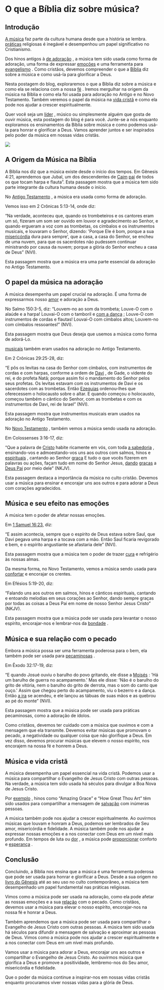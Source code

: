 # O que a Bíblia diz sobre música?
Introdução
----------

[A música](https://viralbeliever.com/pt/marcacao/musica/ "O que é música?") faz parte da cultura humana desde que a história se lembra. [práticas](https://viralbeliever.com/pt/crencas-cristas/praticas-cristas/ "Quais são as práticas cristãs?") religiosas é inegável e desempenhou um papel significativo no Cristianismo.

Dos hinos antigos à [de adoração](https://viralbeliever.com/pt/crencas-cristas/praticas-cristas/louvor-e-adoracao/ "O que é louvor e adoração?") , a música tem sido usada como forma de adoração, uma forma de expressar [emoções](https://viralbeliever.com/pt/vida-crista/personagem/emocoes/ "O que são emoções?") e uma ferramenta para [evangelismo](https://viralbeliever.com/pt/crencas-cristas/praticas-cristas/evangelismo/ "O que é evangelismo?") . Como cristãos, devemos compreender o que a [Bíblia](https://viralbeliever.com/pt/a-biblia/ "O que é a Bíblia?") diz sobre a música e como usá-la para glorificar a Deus.

Nesta postagem do blog, exploraremos o que a Bíblia diz sobre a música e como ela se relaciona com a nossa [fé](https://viralbeliever.com/pt/crencas-cristas/crencas-cristas-basicas/doutrina/fe/ "O que é fé?") . Iremos mergulhar na origem da música na Bíblia e como ela foi usada para adoração no Antigo e no Novo Testamento. Também veremos o papel da música na [vida cristã](https://viralbeliever.com/pt/vida-crista/ "O que é a vida cristã?") e como ela pode nos ajudar a crescer espiritualmente.

Quer você seja um [líder](https://viralbeliever.com/pt/a-igreja/lideres-cristaos/ "O que são líderes cristãos?") , músico ou simplesmente alguém que gosta de ouvir música, esta postagem do blog é para você. Junte-se a nós enquanto exploramos os ensinamentos da Bíblia sobre música e como podemos usá-la para honrar e glorificar a Deus. Vamos aprender juntos e ser inspirados pelo poder da música em nossas vidas cristãs.

 ![](https://viralbeliever.com/wp-content/uploads/2023/03/fcejgbzakru.jpg) 

A Origem da Música na Bíblia
----------------------------

A Bíblia nos diz que a música existe desde o início dos tempos. Em Gênesis 4:21, aprendemos que Jubal, um dos descendentes de [Caim](https://viralbeliever.com/pt/marcacao/caim/ "Quem é Caim?") [pai](https://viralbeliever.com/pt/marcacao/pais/ "O que é um pai?") de todos os que tocam harpa e flauta”. Esta passagem mostra que a música tem sido parte integrante da cultura humana desde o início.

No [Antigo Testamento](https://viralbeliever.com/pt/a-biblia/livros-do-antigo-testamento/ "O que é o Antigo Testamento?") , a música era usada como forma de adoração.

Vemos isso em 2 Crônicas 5:13-14, onde diz:

“Na verdade, aconteceu que, quando os trombeteiros e os cantores eram um só, fizeram um som ser ouvido em louvor e agradecimento ao Senhor, e quando ergueram a voz com as trombetas, os címbalos e os instrumentos musicais, e louvaram o Senhor, dizendo: 'Porque Ele é bom, porque a sua [misericórdia](https://viralbeliever.com/pt/crencas-cristas/crencas-cristas-basicas/doutrina/graca/misericordia/ "O que é misericórdia?") dura para sempre', que a casa, a casa do Senhor, se encheu de uma nuvem, para que os sacerdotes não pudessem continuar ministrando por causa da nuvem; porque a glória do Senhor encheu a casa de Deus” (NVI).

Esta passagem mostra que a música era uma parte essencial da adoração no Antigo Testamento.

O papel da música na adoração
-----------------------------

A música desempenha um papel crucial na adoração. É uma forma de expressarmos nosso [amor](https://viralbeliever.com/pt/vida-crista/personagem/fruto-do-espirito/amor/ "O que é o amor?") e adoração a Deus.

No Salmo 150:3-5, diz: “Louvem-no ao som da trombeta; Louve-O com o alaúde e a harpa! Louvai-O com o tamboril e [com a dança](https://viralbeliever.com/pt/marcacao/dancando/ "O que é dançar?") ; Louve-O com instrumentos de cordas e flautas! Louvai-O com címbalos altos; Louvem-no com címbalos ressoantes!” (NVI).

Esta passagem mostra que Deus deseja que usemos a música como forma de adorá-Lo.

[musicais](https://viralbeliever.com/pt/a-igreja/tecnologia-da-igreja/musica-da-igreja/ "O que é música na igreja?") também eram usados ​​na adoração no Antigo Testamento.

Em 2 Crônicas 29:25-28, diz:

“E pôs os levitas na casa do Senhor com címbalos, com instrumentos de cordas e com harpas, conforme a ordem de [Davi](https://viralbeliever.com/pt/a-biblia/personagens-biblicos/personagens-do-antigo-testamento/rei-david/ "Quem é o rei Davi?") , de Gade, o vidente do rei, e do profeta Natã; porque assim foi o mandamento do Senhor pelos seus profetas. Os levitas estavam com os instrumentos de Davi e os sacerdotes com as trombetas. Então [Ezequias](https://viralbeliever.com/pt/a-biblia/personagens-biblicos/personagens-do-antigo-testamento/rei-ezequias/ "Quem é o rei Ezequias?") ordenou-lhes que oferecessem o holocausto sobre o altar. E quando começou o holocausto, começou também o cântico do Senhor, com as trombetas e com os instrumentos de Davi, rei de Israel” (NVI).

Esta passagem mostra que instrumentos musicais eram usados ​​na adoração no Antigo Testamento.

No [Novo Testamento](https://viralbeliever.com/pt/a-biblia/livros-do-novo-testamento/ "O que é o Novo Testamento?") , também vemos a música sendo usada na adoração.

Em Colossenses 3:16-17, diz:

“Que a palavra de [Cristo](https://viralbeliever.com/pt/crencas-cristas/crencas-cristas-basicas/trindade/jesus/ "Quem é Jesus Cristo?") habite ricamente em vós, com toda [a sabedoria](https://viralbeliever.com/pt/crencas-cristas/crencas-cristas-basicas/doutrina/bencaos/sabedoria/ "O que é sabedoria?") , ensinando-vos e admoestando-vos uns aos outros com salmos, hinos e [espirituais](https://viralbeliever.com/pt/crencas-cristas/crencas-cristas-basicas/reino-espiritual/ "Qual é o reino espiritual?") , cantando ao Senhor [graça](https://viralbeliever.com/pt/crencas-cristas/crencas-cristas-basicas/doutrina/graca/ "O que é graça?") E tudo o que vocês fizerem em palavras ou ações, façam tudo em nome do Senhor Jesus, [dando](https://viralbeliever.com/pt/marcacao/dando/ "O que é dar?") [graças](https://viralbeliever.com/pt/vida-crista/personagem/vida-pessoal/agradecimento/ "O que é gratidão?") a [Deus Pai](https://viralbeliever.com/pt/crencas-cristas/crencas-cristas-basicas/trindade/deus-o-pai/ "Quem é Deus Pai?") por meio dele” (NKJV).

Esta passagem destaca a importância da música no culto cristão. Devemos usar a música para ensinar e encorajar uns aos outros e para adorar a Deus com corações agradecidos.

Música e seu efeito nas emoções
-------------------------------

A música tem o poder de afetar nossas emoções.

Em [1 Samuel 16:23](https://biblia.com/bible/nkjv/1%20Sam%2016.23), diz:

“E assim acontecia, sempre que o espírito de Deus estava sobre Saul, que Davi pegava uma harpa e a tocava com a mão. Então Saul ficaria revigorado e bem, e o espírito angustiante se afastaria dele” (NVI).

Esta passagem mostra que a música tem o poder de trazer [cura](https://viralbeliever.com/pt/crencas-cristas/vida-crista-sobrenatural/cura/ "O que é cura?") e refrigério às nossas almas.

Da mesma forma, no Novo Testamento, vemos a música sendo usada para [confortar](https://viralbeliever.com/pt/crencas-cristas/crencas-cristas-basicas/doutrina/bencaos/conforto/ "O que é conforto?") e encorajar os crentes.

Em Efésios 5:19-20, diz:

“Falando uns aos outros em salmos, hinos e cânticos espirituais, cantando e entoando melodias em seus corações ao Senhor, dando sempre graças por todas as coisas a Deus Pai em nome de nosso Senhor Jesus Cristo” (NKJV).

Esta passagem mostra que a música pode ser usada para levantar o nosso espírito, encorajar-nos e lembrar-nos da [bondade](https://viralbeliever.com/pt/vida-crista/personagem/fruto-do-espirito/bondade/) .

Música e sua relação com o pecado
---------------------------------

Embora a música possa ser uma ferramenta poderosa para o bem, ela também pode ser usada para [pecaminosas](https://viralbeliever.com/pt/crencas-cristas/crencas-cristas-basicas/doutrina/pecado/ "O que é pecado?") .

Em Êxodo 32:17-19, diz:

“E quando Josué ouviu o barulho do povo gritando, ele disse a [Moisés](https://viralbeliever.com/pt/a-biblia/personagens-biblicos/personagens-do-antigo-testamento/moises/ "Quem é Moisés?") : 'Há um barulho de guerra no acampamento.' Mas ele disse: 'Não é o barulho do grito de vitória, nem o barulho do grito de derrota, mas o som do canto que ouço.' Assim que chegou perto do acampamento, viu o bezerro e a dança. Então [a ira](https://viralbeliever.com/pt/vida-crista/personagem/emocoes/raiva/ "O que é raiva?") se acendeu, e ele lançou as tábuas de suas mãos e as quebrou ao pé do monte” (NVI).

Esta passagem mostra que a música pode ser usada para práticas pecaminosas, como a adoração de ídolos.

Como cristãos, devemos ter cuidado com a música que ouvimos e com a mensagem que ela transmite. Devemos evitar músicas que promovam o pecado, a negatividade ou qualquer coisa que não glorifique a Deus. Em vez disso, devemos procurar músicas que elevem o nosso espírito, nos encorajem na nossa fé e honrem a Deus.

Música e vida cristã
--------------------

A música desempenha um papel essencial na vida cristã. Podemos usar a música para compartilhar o Evangelho de Jesus Cristo com outras pessoas. Na verdade, a música tem sido usada há séculos para divulgar a Boa Nova de Jesus Cristo.

Por [exemplo](https://viralbeliever.com/pt/a-biblia/exemplos-biblicos/ "Quais são os exemplos da Bíblia?") , hinos como “Amazing Grace” e “How Great Thou Art” têm sido usados ​​para compartilhar a mensagem de [salvação](https://viralbeliever.com/pt/crencas-cristas/crencas-cristas-basicas/doutrina/salvacao/ "O que é salvação?") com inúmeras pessoas.

A música também pode nos ajudar a crescer espiritualmente. Ao ouvirmos músicas que louvam e honram a Deus, podemos ser lembrados de Seu amor, misericórdia e fidelidade. A música também pode nos ajudar a expressar nossas emoções e a nos conectar com Deus em um nível mais profundo. Em tempos de luta ou [dor](https://viralbeliever.com/pt/crencas-cristas/crencas-cristas-basicas/doutrina/dor-e-sofrimento/ "O que é dor e sofrimento?") , a música pode [proporcionar](https://viralbeliever.com/pt/crencas-cristas/crencas-cristas-basicas/doutrina/bencaos/provisao/ "O que é provisão?") conforto e [esperança](https://viralbeliever.com/pt/vida-crista/personagem/emocoes/ter-esperanca/ "O que é esperança?") .

Conclusão
---------

Concluindo, a Bíblia nos ensina que a música é uma ferramenta poderosa que pode ser usada para honrar e glorificar a Deus. Desde a sua origem no [livro do Gênesis](https://viralbeliever.com/pt/a-biblia/livros-do-antigo-testamento/genese/ "Qual é o livro de Gênesis?") até ao seu uso no culto contemporâneo, a música tem desempenhado um papel fundamental nas práticas religiosas.

Vimos como a música pode ser usada na adoração, como ela pode afetar as nossas emoções e a sua [relação](https://viralbeliever.com/pt/vida-crista/estilo-de-vida/relacionamentos/ "O que são relacionamentos?") com o pecado. Como cristãos, devemos usar a música para elevar o nosso espírito, encorajar-nos na nossa fé e honrar a Deus.

Também aprendemos que a música pode ser usada para compartilhar o Evangelho de Jesus Cristo com outras pessoas. A música tem sido usada há séculos para difundir a mensagem de salvação e aproximar as pessoas de Deus. Vimos como a música pode nos ajudar a crescer espiritualmente e a nos conectar com Deus em um nível mais profundo.

Vamos usar a música para adorar a Deus, encorajar uns aos outros e compartilhar o Evangelho de Jesus Cristo. Ao ouvirmos música que glorifica a Deus e promove a positividade, lembremo-nos do Seu amor, misericórdia e fidelidade.

Que o poder da música continue a inspirar-nos em nossas vidas cristãs enquanto procuramos viver nossas vidas para a glória de Deus.